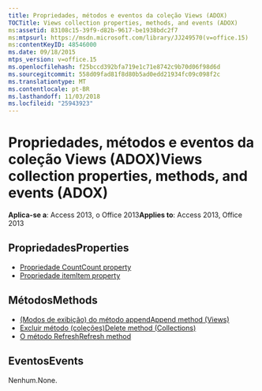 ```yaml
---
title: Propriedades, métodos e eventos da coleção Views (ADOX)
TOCTitle: Views collection properties, methods, and events (ADOX)
ms:assetid: 83108c15-39f9-d82b-9617-be1938bdc2f7
ms:mtpsurl: https://msdn.microsoft.com/library/JJ249570(v=office.15)
ms:contentKeyID: 48546000
ms.date: 09/18/2015
mtps_version: v=office.15
ms.openlocfilehash: f25bccd392bfa719e1c71e8742c9b70d06f98d6d
ms.sourcegitcommit: 558d09fad81f8d80b5ad0edd21934fc09c098f2c
ms.translationtype: MT
ms.contentlocale: pt-BR
ms.lasthandoff: 11/03/2018
ms.locfileid: "25943923"
---
```

# <a name="views-collection-properties-methods-and-events-adox"></a><span data-ttu-id="20d71-102">Propriedades, métodos e eventos da coleção Views (ADOX)</span><span class="sxs-lookup"><span data-stu-id="20d71-102">Views collection properties, methods, and events (ADOX)</span></span>

<span data-ttu-id="20d71-103">**Aplica-se a**: Access 2013, o Office 2013</span><span class="sxs-lookup"><span data-stu-id="20d71-103">**Applies to**: Access 2013, Office 2013</span></span>

## <a name="properties"></a><span data-ttu-id="20d71-104">Propriedades</span><span class="sxs-lookup"><span data-stu-id="20d71-104">Properties</span></span>

- [<span data-ttu-id="20d71-105">Propriedade Count</span><span class="sxs-lookup"><span data-stu-id="20d71-105">Count property</span></span>](count-property-ado.md)
- [<span data-ttu-id="20d71-106">Propriedade item</span><span class="sxs-lookup"><span data-stu-id="20d71-106">Item property</span></span>](item-property-ado.md)

## <a name="methods"></a><span data-ttu-id="20d71-107">Métodos</span><span class="sxs-lookup"><span data-stu-id="20d71-107">Methods</span></span>

- [<span data-ttu-id="20d71-108">(Modos de exibição) do método append</span><span class="sxs-lookup"><span data-stu-id="20d71-108">Append method (Views)</span></span>](append-method-adox-views.md)
- [<span data-ttu-id="20d71-109">Excluir método (coleções)</span><span class="sxs-lookup"><span data-stu-id="20d71-109">Delete method (Collections)</span></span>](delete-method-adox-collections.md)
- [<span data-ttu-id="20d71-110">O método Refresh</span><span class="sxs-lookup"><span data-stu-id="20d71-110">Refresh method</span></span>](refresh-method-ado.md)

## <a name="events"></a><span data-ttu-id="20d71-111">Eventos</span><span class="sxs-lookup"><span data-stu-id="20d71-111">Events</span></span>

<span data-ttu-id="20d71-112">Nenhum.</span><span class="sxs-lookup"><span data-stu-id="20d71-112">None.</span></span>

